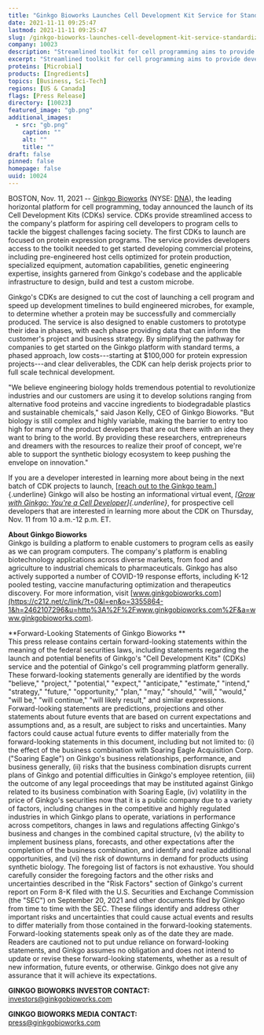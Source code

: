 ```yaml
---
title: "Ginkgo Bioworks Launches Cell Development Kit Service for Standardized, Low-Cost Entry to its Cell Programming Platform"
date: 2021-11-11 09:25:47
lastmod: 2021-11-11 09:25:47
slug: /ginkgo-bioworks-launches-cell-development-kit-service-standardized-low-cost-entry-its-cell
company: 10023
description: "Streamlined toolkit for cell programming aims to provide developers with the platform, tools and expertise needed to launch protein production projects"
excerpt: "Streamlined toolkit for cell programming aims to provide developers with the platform, tools and expertise needed to launch protein production projects"
proteins: [Microbial]
products: [Ingredients]
topics: [Business, Sci-Tech]
regions: [US & Canada]
flags: [Press Release]
directory: [10023]
featured_image: "gb.png"
additional_images:
  - src: "gb.png"
    caption: ""
    alt: ""
    title: ""
draft: false
pinned: false
homepage: false
uuid: 10024
---
```

BOSTON, Nov. 11, 2021 \-- [Ginkgo
Bioworks](https://c212.net/c/link/?t=0&l=en&o=3355864-1&h=3149470297&u=https%3A%2F%2Fwww.ginkgobioworks.com%2F&a=Ginkgo+Bioworks) (NYSE: [DNA](https://www.prnewswire.com/news-releases/ginkgo-bioworks-launches-cell-development-kit-service-for-standardized-low-cost-entry-to-its-cell-programming-platform-301421988.html#financial-modal)),
the leading horizontal platform for cell programming, today announced
the launch of its Cell Development Kits (CDKs) service. CDKs provide
streamlined access to the company\'s platform for aspiring cell
developers to program cells to tackle the biggest challenges facing
society. The first CDKs to launch are focused on protein expression
programs. The service provides developers access to the toolkit needed
to get started developing commercial proteins, including pre-engineered
host cells optimized for protein production, specialized equipment,
automation capabilities, genetic engineering expertise, insights
garnered from Ginkgo\'s codebase and the applicable infrastructure to
design, build and test a custom microbe.

Ginkgo\'s CDKs are designed to cut the cost of launching a cell program
and speed up development timelines to build engineered microbes, for
example, to determine whether a protein may be successfully and
commercially produced. The service is also designed to enable customers
to prototype their idea in phases, with each phase providing data that
can inform the customer\'s project and business strategy. By simplifying
the pathway for companies to get started on the Ginkgo platform with
standard terms, a phased approach, low costs---starting at \$100,000 for
protein expression projects---and clear deliverables, the CDK can help
derisk projects prior to full scale technical development.

\"We believe engineering biology holds tremendous potential to
revolutionize industries and our customers are using it to develop
solutions ranging from alternative food proteins and vaccine ingredients
to biodegradable plastics and sustainable chemicals,\" said Jason Kelly,
CEO of Ginkgo Bioworks. \"But biology is still complex and highly
variable, making the barrier to entry too high for many of the product
developers that are out there with an idea they want to bring to the
world. By providing these researchers, entrepreneurs and dreamers with
the resources to realize their proof of concept, we\'re able to support
the synthetic biology ecosystem to keep pushing the envelope on
innovation.\"

If you are a developer interested in learning more about being in the
next batch of CDK projects to launch, [[reach out
to](https://c212.net/c/link/?t=0&l=en&o=3355864-1&h=2550904533&u=https%3A%2F%2Fwww.google.com%2Furl%3Fq%3Dhttps%3A%2F%2Fwww.ginkgobioworks.com%2Fgrow%2F%26sa%3DD%26source%3Ddocs%26ust%3D1636595123705000%26usg%3DAOvVaw0D9evr-QZt5GWggSAgNtvq&a=reach+out+to)[ the
Ginkgo
team.](https://c212.net/c/link/?t=0&l=en&o=3355864-1&h=2193227682&u=https%3A%2F%2Fwww.ginkgobioworks.com%2Fgrow%2F&a=%C2%A0the+Ginkgo+team.)]{.underline} Ginkgo
will also be hosting an informational virtual event, *[[Grow with
Ginkgo: You\'re a Cell
Developer](https://c212.net/c/link/?t=0&l=en&o=3355864-1&h=2094040497&u=https%3A%2F%2Fhopin.com%2Fevents%2Fgrow-with-ginkgo-you-re-a-developer%2Fregistration%3Fcode%3DHLNFUAbfppmbvsei9dPlseBCMC&a=Grow+with+Ginkgo%3A+You%27re+a+Cell+Developer)]{.underline}*,
for prospective cell developers that are interested in learning more
about the CDK on Thursday, Nov. 11 from 10 a.m.-12 p.m. ET.

**About Ginkgo Bioworks**\
Ginkgo is building a platform to enable customers to program cells as
easily as we can program computers. The company\'s platform is enabling
biotechnology applications across diverse markets, from food and
agriculture to industrial chemicals to pharmaceuticals. Ginkgo has also
actively supported a number of COVID-19 response efforts, including K-12
pooled testing, vaccine manufacturing optimization and therapeutics
discovery. For more information,
visit [www.ginkgobioworks.com](https://c212.net/c/link/?t=0&l=en&o=3355864-1&h=2462107296&u=http%3A%2F%2Fwww.ginkgobioworks.com%2F&a=www.ginkgobioworks.com).

**Forward-Looking Statements of Ginkgo Bioworks **\
This press release contains certain forward-looking statements within
the meaning of the federal securities laws, including statements
regarding the launch and potential benefits of Ginkgo\'s \"Cell
Development Kits\" (CDKs) service and the potential of Ginkgo\'s cell
programming platform generally. These forward-looking statements
generally are identified by the words \"believe,\" \"project,\"
\"potential,\" \"expect,\" \"anticipate,\" \"estimate,\" \"intend,\"
\"strategy,\" \"future,\" \"opportunity,\" \"plan,\" \"may,\"
\"should,\" \"will,\" \"would,\" \"will be,\" \"will continue,\" \"will
likely result,\" and similar expressions. Forward-looking statements are
predictions, projections and other statements about future events that
are based on current expectations and assumptions and, as a result, are
subject to risks and uncertainties. Many factors could cause actual
future events to differ materially from the forward-looking statements
in this document, including but not limited to: (i) the effect of the
business combination with Soaring Eagle Acquisition Corp. (\"Soaring
Eagle\") on Ginkgo\'s business relationships, performance, and business
generally, (ii) risks that the business combination disrupts current
plans of Ginkgo and potential difficulties in Ginkgo\'s employee
retention, (iii) the outcome of any legal proceedings that may be
instituted against Ginkgo related to its business combination with
Soaring Eagle, (iv) volatility in the price of Ginkgo\'s securities now
that it is a public company due to a variety of factors, including
changes in the competitive and highly regulated industries in which
Ginkgo plans to operate, variations in performance across competitors,
changes in laws and regulations affecting Ginkgo\'s business and changes
in the combined capital structure, (v) the ability to implement business
plans, forecasts, and other expectations after the completion of the
business combination, and identify and realize additional opportunities,
and (vi) the risk of downturns in demand for products using synthetic
biology. The foregoing list of factors is not exhaustive. You should
carefully consider the foregoing factors and the other risks and
uncertainties described in the \"Risk Factors\" section of Ginkgo\'s
current report on Form 8-K filed with the U.S. Securities and Exchange
Commission (the \"SEC\") on September 20, 2021 and other documents filed
by Ginkgo from time to time with the SEC. These filings identify and
address other important risks and uncertainties that could cause actual
events and results to differ materially from those contained in the
forward-looking statements. Forward-looking statements speak only as of
the date they are made. Readers are cautioned not to put undue reliance
on forward-looking statements, and Ginkgo assumes no obligation and does
not intend to update or revise these forward-looking statements, whether
as a result of new information, future events, or otherwise. Ginkgo does
not give any assurance that it will achieve its expectations.

**GINKGO BIOWORKS INVESTOR CONTACT:**\
<investors@ginkgobioworks.com>  

**GINKGO BIOWORKS MEDIA CONTACT:**\
<press@ginkgobioworks.com>
